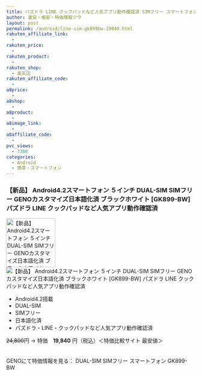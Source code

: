 ```yaml
---
title: パズドラ LINE クックパッドなど人気アプリ動作確認済 SIMフリー スマートフォン GK899-BW 特価19,840円！
author: 激安・格安・特価情報ツウ
layout: post
permalink: /android/line-sim-gk899bw-19840.html
rakuten_affiliate_link:
  - 
rakuten_price:
  - 
rakuten_product:
  - 
rakuten_shop:
  - 楽天店
rakuten_affiliate_code:
  - 
a8price:
  - 
a8shop:
  - 
a8product:
  - 
a8image_link:
  - 
a8affiliate_code:
  - 
pvc_views:
  - 7306
categories:
  - Android
  - 携帯・スマートフォン
---
```

### 【新品】 Android4.2スマートフォン ５インチ DUAL-SIM SIMフリー GENOカスタマイズ日本語化済 ブラックホワイト [GK899-BW] パズドラ LINE クックパッドなど人気アプリ動作確認済

<div class="img-bg2 img_L">
  <img border="0" alt="【新品】 Android4.2スマートフォン ５インチ DUAL-SIM SIMフリー GENOカスタマイズ日本語化済 ブラックホワイト [GK899-BW] パズドラ LINE クックパッドなど人気アプリ動作確認済" src="http://i1.wp.com/www.geno-web.jp/shopimages/genoweb/0210020000792.jpg?w=130"width="130" data-recalc-dims="1" /><br /> <img border="0" src="http://i2.wp.com/www16.a8.net/0.gif?resize=1%2C1" alt="【新品】 Android4.2スマートフォン ５インチ DUAL-SIM SIMフリー GENOカスタマイズ日本語化済 ブラックホワイト [GK899-BW] パズドラ LINE クックパッドなど人気アプリ動作確認済" data-recalc-dims="1" />
</div>

<!--more-->

  * Android4.2搭載
  * DUAL-SIM 
  * SIMフリー 
  * 日本語化済 
  * パズドラ・LINE・クックパッドなど人気アプリ動作確認済 

<del datetime="2013-10-12T03:43:56+00:00">24,800</del>円 → 特価　<span class="tokka-price"><strong>19,840</strong></span> 円（税込）＜特価比較サイト 最安値＞

　  
GENOにて特価情報を見る： <span class="fs150p">DUAL-SIM SIMフリー スマートフォン GK899-BW</span>